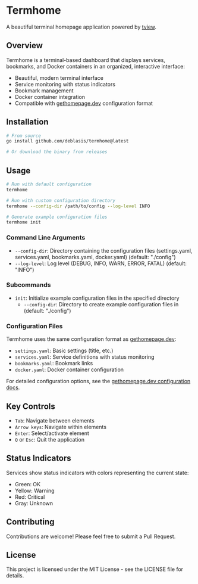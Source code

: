 # Termhome

A beautiful terminal homepage application powered by [tview](https://github.com/rivo/tview).

## Overview

Termhome is a terminal-based dashboard that displays services, bookmarks, and Docker containers in an organized, interactive interface:

- Beautiful, modern terminal interface
- Service monitoring with status indicators
- Bookmark management
- Docker container integration
- Compatible with [gethomepage.dev](https://gethomepage.dev/) configuration format

## Installation

```bash
# From source
go install github.com/deblasis/termhome@latest

# Or download the binary from releases
```

## Usage

```bash
# Run with default configuration
termhome

# Run with custom configuration directory
termhome --config-dir /path/to/config --log-level INFO

# Generate example configuration files
termhome init
```

### Command Line Arguments

- `--config-dir`: Directory containing the configuration files (settings.yaml, services.yaml, bookmarks.yaml, docker.yaml) (default: "./config")
- `--log-level`: Log level (DEBUG, INFO, WARN, ERROR, FATAL) (default: "INFO")

### Subcommands

- `init`: Initialize example configuration files in the specified directory
  - `--config-dir`: Directory to create example configuration files in (default: "./config")

### Configuration Files

Termhome uses the same configuration format as [gethomepage.dev](https://gethomepage.dev/):

- `settings.yaml`: Basic settings (title, etc.)
- `services.yaml`: Service definitions with status monitoring
- `bookmarks.yaml`: Bookmark links
- `docker.yaml`: Docker container configuration

For detailed configuration options, see the [gethomepage.dev configuration docs](https://gethomepage.dev/configs/settings/).

## Key Controls

- `Tab`: Navigate between elements
- `Arrow keys`: Navigate within elements
- `Enter`: Select/activate element
- `Q` or `Esc`: Quit the application

## Status Indicators

Services show status indicators with colors representing the current state:

- Green: OK
- Yellow: Warning
- Red: Critical
- Gray: Unknown

## Contributing

Contributions are welcome! Please feel free to submit a Pull Request.

## License

This project is licensed under the MIT License - see the LICENSE file for details.
